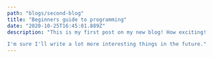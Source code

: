 ```yaml
---
path: "blogs/second-blog"
title: "Beginners guide to programming"
date: "2020-10-25T16:45:01.889Z"
description: "This is my first post on my new blog! How exciting!

I'm sure I'll write a lot more interesting things in the future."
---
```

